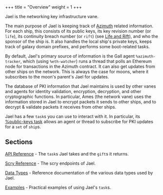+++
title = "Overview"
weight = 1
+++

Jael is the networking key infrastructure vane.

The main purpose of Jael is keeping track of [Azimuth](/system/identity/azimuth) related information. For each ship, this consists of its public keys, its key revision number (or `life`), its continuity breach number (or `rift`) (see [Life and Rift](/system/identity/concepts/life-and-rift)), and who the sponsor of the ship is. It also handles the local ship's private keys, keeps track of galaxy domain prefixes, and performs some boot-related tasks.

By default, Jael's primary source of information is the Gall agent `%azimuth-tracker`, which (using `%eth-watcher`) runs a thread that polls an Ethereum node for transactions in the Azimuth contract. It can also get updates from other ships on the network. This is always the case for moons, where it subscribes to the moon's parent's Jael for updates.

The database of PKI information that Jael maintains is used by other vanes and agents for identity validation, encryption, decryption, and other cryptographic functions. In particular, Ames (the network vane) uses the information stored in Jael to encrypt packets it sends to other ships, and to decrypt & validate packets it receives from other ships.

Jael has a few `task`s you can use to interact with it. In particular, its [%public-keys task](/system/kernel/jael/reference/tasks#public-keys) allows an agent or thread to subscribe for PKI updates for a `set` of `ship`s.

## Sections

[API Reference](/system/kernel/jael/reference/tasks) - The `task`s Jael takes and the `gift`s it returns.

[Scry Reference](/system/kernel/jael/reference/scry) - The scry endpoints of Jael.

[Data Types](/system/kernel/jael/reference/data-types) - Reference documentation of the various data types used by Jael.

[Examples](/system/kernel/jael/examples/examples) - Practical examples of using Jael's `task`s.
